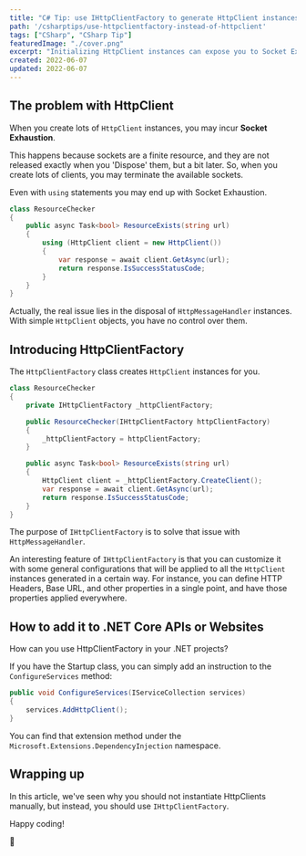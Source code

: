 ```yaml
---
title: "C# Tip: use IHttpClientFactory to generate HttpClient instances"
path: '/csharptips/use-httpclientfactory-instead-of-httpclient'
tags: ["CSharp", "CSharp Tip"]
featuredImage: "./cover.png"
excerpt: "Initializing HttpClient instances can expose you to Socket Exhaustion problems. You should use IHttpClientFactory instead"
created: 2022-06-07
updated: 2022-06-07
---
```


## The problem with HttpClient

When you create lots of `HttpClient` instances, you may incur **Socket Exhaustion**.

This happens because sockets are a finite resource, and they are not released exactly when you 'Dispose' them, but a bit later. So, when you create lots of clients, you may terminate the available sockets.

Even with `using` statements you may end up with Socket Exhaustion.

```cs
class ResourceChecker
{
    public async Task<bool> ResourceExists(string url)
    {
        using (HttpClient client = new HttpClient())
        {
            var response = await client.GetAsync(url);
            return response.IsSuccessStatusCode;
        }
    }
}
```

Actually, the real issue lies in the disposal of `HttpMessageHandler` instances. With simple `HttpClient` objects, you have no control over them.

## Introducing HttpClientFactory

The `HttpClientFactory` class creates `HttpClient` instances for you.

```cs
class ResourceChecker
{
    private IHttpClientFactory _httpClientFactory;

    public ResourceChecker(IHttpClientFactory httpClientFactory)
    {
        _httpClientFactory = httpClientFactory;
    }

    public async Task<bool> ResourceExists(string url)
    {
        HttpClient client = _httpClientFactory.CreateClient();
        var response = await client.GetAsync(url);
        return response.IsSuccessStatusCode;
    }
}
```

The purpose of `IHttpClientFactory` is to solve that issue with `HttpMessageHandler`.

An interesting feature of `IHttpClientFactory` is that you can customize it with some general configurations that will be applied to all the `HttpClient` instances generated in a certain way. For instance, you can define HTTP Headers, Base URL, and other properties in a single point, and have those properties applied everywhere.

## How to add it to .NET Core APIs or Websites

How can you use HttpClientFactory in your .NET projects?

If you have the Startup class, you can simply add an instruction to the `ConfigureServices` method:

```cs
public void ConfigureServices(IServiceCollection services)
{
    services.AddHttpClient();
}
```

You can find that extension method under the `Microsoft.Extensions.DependencyInjection` namespace.


## Wrapping up

In this article, we've seen why you should not instantiate HttpClients manually, but instead, you should use `IHttpClientFactory`. 

Happy coding!

🐧
